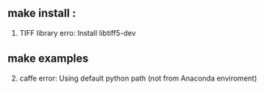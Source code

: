 ## make install : 
1. TIFF library erro: Install libtiff5-dev
## make examples 
2. caffe error: Using default python path (not from Anaconda enviroment)
